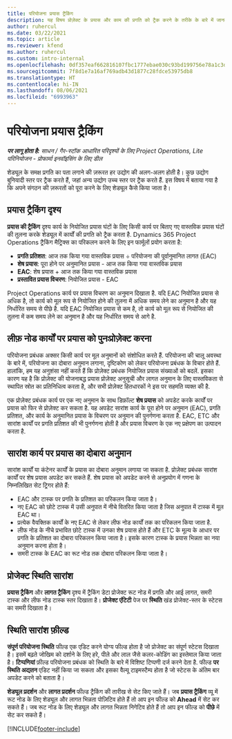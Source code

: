 ```yaml
---
title: परियोजना प्रयास ट्रैकिंग
description: यह विषय प्रोज़ेक्ट के प्रयास और काम की प्रगति को ट्रैक करने के तरीके के बारे में जानकारी प्रदान करता है.
author: ruhercul
ms.date: 03/22/2021
ms.topic: article
ms.reviewer: kfend
ms.author: ruhercul
ms.custom: intro-internal
ms.openlocfilehash: 0df357eaf662816107fbc1777ebae030c93bd199756e78a1c3d59155dc64d38f
ms.sourcegitcommit: 7f8d1e7a16af769adb43d1877c28fdce53975db8
ms.translationtype: HT
ms.contentlocale: hi-IN
ms.lasthandoff: 08/06/2021
ms.locfileid: "6993963"
---
```

# <a name="project-effort-tracking"></a>परियोजना प्रयास ट्रैकिंग

_**पर लागू होता है:** साधन / गैर-स्टॉक आधारित परिदृश्यों के लिए Project Operations, Lite परिनियोजन - प्रोफार्मा इनवॉइसिंग के लिए डील_

शेड्यूल के समक्ष प्रगति का पता लगाने की ज़रूरत हर उद्योग की अलग-अलग होती है। कुछ उद्योग बुनियादी स्तर पर ट्रैक करते हैं, जहां अन्य उद्योग उच्च स्तर पर ट्रैक करते हैं. इस विषय में बताया गया है कि अपने संगठन की ज़रूरतों को पूरा करने के लिए शेड्यूल कैसे किया जाता है।

## <a name="effort-tracking-view"></a>प्रयास ट्रैकिंग दृश्य

**प्रयास की ट्रैकिंग** दृश्य कार्य के नियोजित प्रयास घंटों के लिए किसी कार्य पर बिताए गए वास्तविक प्रयास घंटों की तुलना करके शेड्यूल में कार्यों की प्रगति को ट्रैक करता है. Dynamics 365 Project Operations ट्रैकिंग मैट्रिक्स का परिकलन करने के लिए इन फार्मूलों प्रयोग करता है:

- **प्रगति प्रतिशत**: आज तक किया गया वास्तविक प्रयास ÷ परियोजना की पूर्वानुमानित लागत (EAC) 
- **शेष प्रयास**: पूरा होने पर अनुमानित प्रयास - आज तक किया गया वास्तविक प्रयास 
- **EAC**: शेष प्रयास + आज तक किया गया वास्तविक प्रयास 
- **प्रस्तावित प्रयास विचरण**: नियोजित प्रयास - EAC

Project Operations कार्य पर प्रयास विचरण का अनुमान दिखाता है. यदि EAC नियोजित प्रयास से अधिक है, तो कार्य को मूल रूप से नियोजित होने की तुलना में अधिक समय लेने का अनुमान है और यह निर्धारित समय से पीछे है. यदि EAC नियोजित प्रयास से कम है, तो कार्य को मूल रूप से नियोजित की तुलना में कम समय लेने का अनुमान है और यह निर्धारित समय से आगे है.

## <a name="reprojecting-effort-on-leaf-node-tasks"></a>लीफ़ नोड कार्यों पर प्रयास को पुनःप्रोज़ेक्ट करना

परियोजना प्रबंधक अक्सर किसी कार्य पर मूल अनुमानों को संशोधित करते हैं. परियोजना की चालू अवस्था के बारे में, परियोजना का दोबारा अनुमान लगाना, दृष्टिकोण को लेकर परियोजना प्रबंधक के विचार होते हैं. हालांकि, हम यह अनुशंसा नहीं करते हैं कि प्रोज़ेक्ट प्रबंधक नियोजित प्रयास संख्याओं को बदलें. इसका कारण यह है कि प्रोज़ेक्ट की योजनाबद्ध प्रयास प्रोज़ेक्ट अनुसूची और लागत अनुमान के लिए वास्तविकता से स्थापित स्रोत का प्रतिनिधित्व करता है, और सभी प्रोज़ेक्ट हितधारकों ने इस पर सहमति व्यक्त की है.

एक प्रोज़ेक्ट प्रबंधक कार्य पर एक नए अनुमान के साथ डिफ़ॉल्ट **शेष प्रयास** को अपडेट करके कार्यों पर प्रयास को फिर से प्रोज़ेक्ट कर सकता है. यह अपडेट सारांश कार्य के पूरा होने पर अनुमान (EAC), प्रगति प्रतिशत, और कार्य के अनुमानित प्रयास के विचरण पर अनुमान की पुनर्गणना करता है. EAC, ETC और सारांश कार्यों पर प्रगति प्रतिशत की भी पुनर्गणना होती है और प्रयास विचरण के एक नए प्रक्षेपण का उत्पादन करता है.

## <a name="reprojection-of-effort-on-summary-tasks"></a>सारांश कार्य पर प्रयास का दोबारा अनुमान

सारांश कार्यों या कंटेनर कार्यों के प्रयास का दोबारा अनुमान लगाया जा सकता है. प्रोज़ेक्ट प्रबंधक सारांश कार्यों पर शेष प्रयास अपडेट कर सकते हैं. शेष प्रयास को अपडेट करने से अनुप्रयोग में गणना के निम्नलिखित सेट ट्रिगर होते हैं:

- EAC और टास्क पर प्रगति के प्रतिशत का परिकलन किया जाता है।
- नए EAC को छोटे टास्क में उसी अनुपात में नीचे वितरित किया जाता है जिस अनुपात में टास्क में मूल EAC था।
- प्रत्येक वैयक्तिक कार्यों के नए EAC से लेकर लीफ नोड कार्यों तक का परिकलन किया जाता है. 
- लीफ नोड के नीचे प्रभावित छोटे टास्क में उनका शेष प्रयास होते हैं और ETC के मूल्य के आधार पर प्रगति के प्रतिशत का दोबारा परिकलन किया जाता है। इसके कारण टास्क के प्रयास भिन्नता का नया अनुमान करना होता है। 
- समरी टास्क के EAC का रूट नोड तक दोबारा परिकलन किया जाता है।


## <a name="project-status-summary"></a>प्रोजेक्ट स्थिति सारांश

**प्रयास ट्रैकिंग** और **लागत ट्रैकिंग** दृश्य में ट्रैकिंग डेटा प्रोजेक्ट रूट नोड में प्रगति और आई लागत, समरी टास्क और लीफ नोड टास्क स्तर दिखाता है। **प्रोजेक्ट एंटिटी** पेज पर **स्थिति** खंड प्रोजेक्ट-स्तर के स्टेटस का समरी दिखाता है।

## <a name="status-summary-fields"></a>स्थिति सारांश फ़ील्ड

**संपूर्ण परियोजना स्थिति** फील्ड एक एडिट करने योग्य फील्ड होता है जो प्रोजेक्ट का संपूर्ण स्टेटस दिखाता है। इसमें बढ़ते जोखिम को दर्शाने के लिए हरे, पीले और लाल जैसे कलर-कोडिंग का इस्तेमाल किया जाता है। **टिप्पणियां** फ़ील्ड परियोजना प्रबंधक को स्थिति के बारे में विशिष्ट टिप्पणी दर्ज करने देता है. फील्ड **पर स्थिति अद्यतन** एडिट नहीं किया जा सकता और इसका वैल्यू टाइमस्टैम्प होता है जो स्टेटस के अंतिम बार अपडेट करने को बताता है।

**शेड्यूल प्रदर्शन** और **लागत प्रदर्शन** फील्ड ट्रैकिंग की तारीख से सेट किए जाते हैं। जब **प्रयास ट्रैकिंग** व्यू में रूट नोड के लिए शेड्यूल और लागत भिन्नता पोज़िटिव होते हैं तो आप इन फील्ड को **Ahead** में सेट कर सकते हैं। जब रूट नोड के लिए शेड्यूल और लागत भिन्नता निगेटिव होते हैं तो आप इन फील्ड को **पीछे** में सेट कर सकते हैं।


[!INCLUDE[footer-include](../includes/footer-banner.md)]
